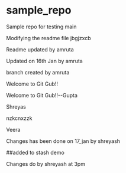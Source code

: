 # sample_repo
Sample repo for testing
 main

Modifying the readme file
jbgjzxcb

Readme updated by amruta

Updated on 16th Jan by amruta


branch created by amruta


Welcome to Git Gub!!


Welcome to Git Gub!!--Gupta

Shreyas

nzkcnxzzk


Veera



Changes has been done on 17_jan by shreyash 

##added to stash demo

Changes do by shreyash at 3pm

 

